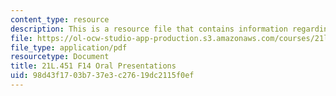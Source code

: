 ```yaml
---
content_type: resource
description: This is a resource file that contains information regarding oral presentations.
file: https://ol-ocw-studio-app-production.s3.amazonaws.com/courses/21l-451-introduction-to-literary-theory-fall-2014/98d43f1703b737e3c27619dc2115f0ef_MIT21L_451F14_Oral_Prese.pdf
file_type: application/pdf
resourcetype: Document
title: 21L.451 F14 Oral Presentations
uid: 98d43f17-03b7-37e3-c276-19dc2115f0ef
---
```

